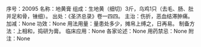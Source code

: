 序号：20095
名称：地黄膏
组成：生地黄（细切）3斤，乌鸡1只（去毛、肠、肚并足和骨，锉细）。
出处：《圣济总录》卷一四四。
主治：伤折，恶血结滞肿痛。
加减：None
功效：None
用法用量：量患处多少，摊帛上缚之，日再易。
制备方法：上相和，捣研为膏。
临床应用：None
各家论述：None
用药禁忌：None
附注：None
